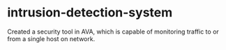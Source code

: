 intrusion-detection-system
==========================

Created a security tool	 in AVA,	which is capable of monitoring traffic to or from a single host on network.

